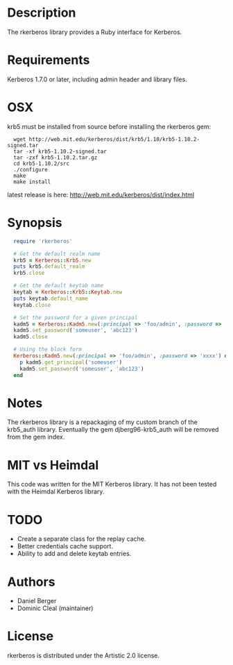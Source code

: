 # Description
  The rkerberos library provides a Ruby interface for Kerberos.

# Requirements
  Kerberos 1.7.0 or later, including admin header and library files.

# OSX
  krb5 must be installed from source before installing the rkerberos gem:
```
  wget http://web.mit.edu/kerberos/dist/krb5/1.10/krb5-1.10.2-signed.tar
  tar -xf krb5-1.10.2-signed.tar
  tar -zxf krb5-1.10.2.tar.gz
  cd krb5-1.10.2/src
  ./configure
  make
  make install
```
  latest release is here: http://web.mit.edu/kerberos/dist/index.html

# Synopsis
```ruby
  require 'rkerberos'

  # Get the default realm name
  krb5 = Kerberos::Krb5.new
  puts krb5.default_realm
  krb5.close

  # Get the default keytab name
  keytab = Kerberos::Krb5::Keytab.new
  puts keytab.default_name
  keytab.close

  # Set the password for a given principal
  kadm5 = Kerberos::Kadm5.new(:principal => 'foo/admin', :password => 'xxxx')
  kadm5.set_password('someuser', 'abc123')
  kadm5.close

  # Using the block form
  Kerberos::Kadm5.new(:principal => 'foo/admin', :password => 'xxxx') do |kadm5|
    p kadm5.get_principal('someuser')
    kadm5.set_password('someuser', 'abc123')
  end
```

# Notes
  The rkerberos library is a repackaging of my custom branch of the krb5_auth
  library. Eventually the gem djberg96-krb5_auth will be removed from the gem
  index.

# MIT vs Heimdal
  This code was written for the MIT Kerberos library. It has not been tested
  with the Heimdal Kerberos library.

# TODO
* Create a separate class for the replay cache.
* Better credentials cache support.
* Ability to add and delete keytab entries.

# Authors
* Daniel Berger
* Dominic Cleal (maintainer)

# License
  rkerberos is distributed under the Artistic 2.0 license.
